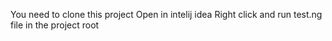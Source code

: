 You need to clone this project 
Open in intelij idea 
Right click and run test.ng file in the project root 
